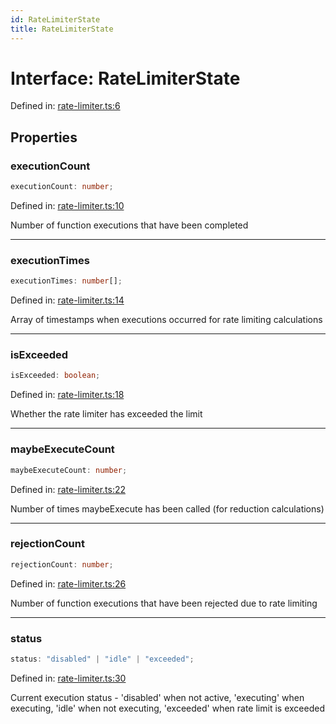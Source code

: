 ```yaml
---
id: RateLimiterState
title: RateLimiterState
---
```


<!-- DO NOT EDIT: this page is autogenerated from the type comments -->

# Interface: RateLimiterState

Defined in: [rate-limiter.ts:6](https://github.com/TanStack/pacer/blob/main/packages/pacer/src/rate-limiter.ts#L6)

## Properties

### executionCount

```ts
executionCount: number;
```

Defined in: [rate-limiter.ts:10](https://github.com/TanStack/pacer/blob/main/packages/pacer/src/rate-limiter.ts#L10)

Number of function executions that have been completed

***

### executionTimes

```ts
executionTimes: number[];
```

Defined in: [rate-limiter.ts:14](https://github.com/TanStack/pacer/blob/main/packages/pacer/src/rate-limiter.ts#L14)

Array of timestamps when executions occurred for rate limiting calculations

***

### isExceeded

```ts
isExceeded: boolean;
```

Defined in: [rate-limiter.ts:18](https://github.com/TanStack/pacer/blob/main/packages/pacer/src/rate-limiter.ts#L18)

Whether the rate limiter has exceeded the limit

***

### maybeExecuteCount

```ts
maybeExecuteCount: number;
```

Defined in: [rate-limiter.ts:22](https://github.com/TanStack/pacer/blob/main/packages/pacer/src/rate-limiter.ts#L22)

Number of times maybeExecute has been called (for reduction calculations)

***

### rejectionCount

```ts
rejectionCount: number;
```

Defined in: [rate-limiter.ts:26](https://github.com/TanStack/pacer/blob/main/packages/pacer/src/rate-limiter.ts#L26)

Number of function executions that have been rejected due to rate limiting

***

### status

```ts
status: "disabled" | "idle" | "exceeded";
```

Defined in: [rate-limiter.ts:30](https://github.com/TanStack/pacer/blob/main/packages/pacer/src/rate-limiter.ts#L30)

Current execution status - 'disabled' when not active, 'executing' when executing, 'idle' when not executing, 'exceeded' when rate limit is exceeded
